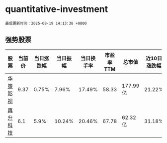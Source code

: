 # quantitative-investment

`最后更新时间：2025-08-19 14:13:38 +0800`

## 强势股票

|股票|当前价|当日涨跌幅|当日振幅|当日换手率|市盈率TTM|总市值|近10日涨跌幅|
|----|----|----|----|----|----|----|----|
|[华策影视](https://xueqiu.com/S/SZ300133)|9.37|0.75%|7.96%|17.49%|58.33|177.99亿|21.22%|
|[再升科技](https://xueqiu.com/S/SH603601)|6.1|5.9%|10.24%|20.46%|67.78|62.32亿|31.18%|
